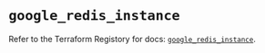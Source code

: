 # `google_redis_instance`

Refer to the Terraform Registory for docs: [`google_redis_instance`](https://registry.terraform.io/providers/hashicorp/google-beta/4.74.0/docs/resources/google_redis_instance).
